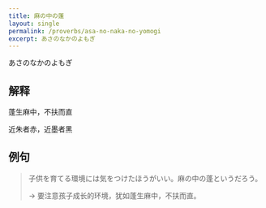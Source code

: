 ```yaml
---
title: 麻の中の蓬
layout: single
permalink: /proverbs/asa-no-naka-no-yomogi
excerpt: あさのなかのよもぎ
---
```


あさのなかのよもぎ

## 解释

蓬生麻中，不扶而直

近朱者赤，近墨者黑

## 例句

> 子供を育てる環境には気をつけたほうがいい。麻の中の蓬というだろう。
>
> → 要注意孩子成长的环境，犹如蓬生麻中，不扶而直。

